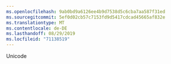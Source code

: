 ```yaml
---
ms.openlocfilehash: 9ab0bd9a6126ee4b9d7538d5c6cba7aa587f31ed
ms.sourcegitcommit: 5ef0d02cb57c7153fd9d5417cdcad45665af832e
ms.translationtype: MT
ms.contentlocale: de-DE
ms.lasthandoff: 08/29/2019
ms.locfileid: "71138519"
---
```

Unicode